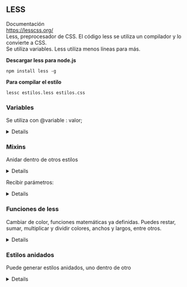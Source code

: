 ## LESS
Documentación  
https://lesscss.org/  
Less, preprocesador de CSS. El código less se utiliza un compilador y lo convierte a CSS.  
Se utiliza variables. Less utiliza menos líneas para más.  

**Descargar less para node.js**

```
npm install less -g
```

**Para compilar el estilo**

```
lessc estilos.less estilos.css
```

### Variables
Se utiliza con @variable : valor;

<details>
  
**LESS**

```

@color: #333333;

body{
background-color:@color;
}
```
**CSS**

```

body{
background-color:#333333;
}
```
  
</details>

### Mixins  
Anidar dentro de otros estilos

<details>

**LESS**

```
.estandar{
    float: left;
    width: 200px;
    height: 200px;
    background-color: #FFFFFF;
    border: 1px solid #000000;
    border-radius: 10px;
}
  
#caja3{
    .estandar;
    box-shadow: @sombra; 
}
```
</details>

Recibir parámetros:

<details>

**LESS**

```
.caja(@ancho: auto, @alto: auto, @flota: left, @color: none, @desbordamiento: hidden){
    width: @ancho;
    height: @alto;
    float: @flota;
    background-color: @color; 
    -webkit-overflow: @desbordamiento;
    -moz-overflow: @desbordamiento;
    -ms-overflow: @desbordamiento;
    -o-overflow: @desbordamiento;
    overflow: @desbordamiento;
}
.borde(@grosor: 1px, @estilo: solid, @color: #111, @rad: 0px){
    border: @grosor @estilo @color;
    -webkit-border-radius: @rad;
    -moz-border-radius: @rad;
    -ms-border-radius: @rad;
    -o-border-radius: @rad;
    border-radius: @rad;

}
.sombra(@sombra: 5px 5px 5px #AAAA){
    -webkit-box-shadow: @sombra;
    -moz-box-shadow: @sombra;
    -ms-box-shadow: @sombra;
    -o-box-shadow: @sombra;
    box-shadow: @sombra;

}

#caja4{
    .caja(250px, 250px, right, @verde, hidden);
    .borde(2px, solid, #111AAA, 50px);
    .sombra(-25px 25px 25px #AAAAAA);
}
```
</details>

### Funciones de less
Cambiar de color, funciones matemáticas ya definidas. Puedes restar, sumar, multiplicar y dividir colores, anchos y largos, entre otros. 

<details>
  
```

  #caja1{
    float: left;
    width: 200px + 100px;
    height: 200px - 100px;
    background-color: #FF0000*2;
    border: 1px solid #000000;
    border-radius: 10px;
    box-shadow: 5px 5px 5px #AAAAAA;
}

#caja2{
    float: left;
    width: 200px;
    height: 200px;
    background-color: @azul - #555555;
    border: @grosor solid @negro;
    border-radius: @radio;
    box-shadow: @sombra; 

}
```
</details>

### Estilos anidados
Puede generar estilos anidados, uno dentro de otro
<details>

```
ul{
    .caja(250px, 250px, left, #FFF, hidden);
    .borde(2px, solid, #111AAA, 50px);
    .sombra(-25px 25px 25px #AAAAAA);
    margin: 10px;
    li{
        font-size: 20px;
        font-weight: 600;
        margin: 10px;
    }
}

```
  
  
### Alcance
Primero revisa las variables locales, y luego revisa si las variables existen en jerarquías más altas. 
<details>

```
@var: red;
  ul{
    @var: white;
    li{
        color: @var;
    }
}

```

En este caso toma el color blanco.
  
  ```
@var: red;
  ul{
    li{
        color: @var;
    }
    @var: white;
}

```
  
  Sigue tomando el color blanco.
  
</details>
